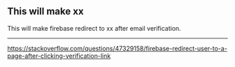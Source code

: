 ## This will make xx


This will make firebase redirect to xx after email verification.

---

https://stackoverflow.com/questions/47329158/firebase-redirect-user-to-a-page-after-clicking-verification-link